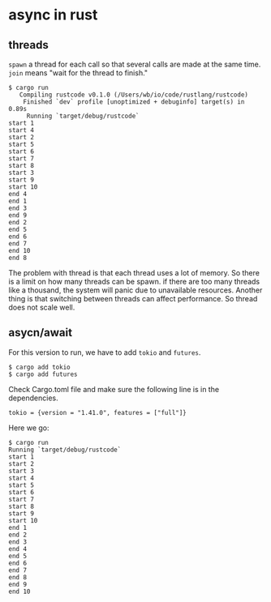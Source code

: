 # async in rust

## threads

```spawn``` a thread for each call so that several calls are made at the same time. ```join``` means "wait for the thread to finish."

```
$ cargo run  
   Compiling rustcode v0.1.0 (/Users/wb/io/code/rustlang/rustcode)
    Finished `dev` profile [unoptimized + debuginfo] target(s) in 0.89s
     Running `target/debug/rustcode`
start 1
start 4
start 2
start 5
start 6
start 7
start 8
start 3
start 9
start 10
end 4
end 1
end 3
end 9
end 2
end 5
end 6
end 7
end 10
end 8
```

The problem with thread is that each thread uses a lot of memory. So there is a limit on how many threads can be spawn. if there are too many threads like a thousand, the system will panic due to unavailable resources. Another thing is that switching between threads can affect performance. So thread does not scale well.

## asycn/await

For this version to run, we have to add ```tokio``` and ```futures```.

```
$ cargo add tokio
$ cargo add futures
```

Check Cargo.toml file and make sure the following line is in the dependencies.

```
tokio = {version = "1.41.0", features = ["full"]}
```

Here we go:

```
$ cargo run
Running `target/debug/rustcode`
start 1
start 2
start 3
start 4
start 5
start 6
start 7
start 8
start 9
start 10
end 1
end 2
end 3
end 4
end 5
end 6
end 7
end 8
end 9
end 10
```


